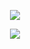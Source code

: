 <p align="center">
  <img src="https://giffiles.alphacoders.com/163/163576.gif"/>
</p>
<p align="center">
  <a href="https://skillicons.dev">
    <img src="https://skillicons.dev/icons?i=bash,linux,kali,redhat,apple,raspberrypi,mint,windows,azure,regex,py,powershell,postgres,html,css,js,notion,wordpress,figma,xd" />
  </a>
</p>
